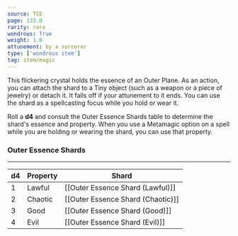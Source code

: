 ```yaml
---
source: TCE
page: 133.0
rarity: rare
wondrous: True
weight: 1.0
attunement: by a sorcerer
type: ['wondrous item']
tag: item/magic
---
```


This flickering crystal holds the essence of an Outer Plane. As an action, you can attach the shard to a Tiny object (such as a weapon or a piece of jewelry) or detach it. It falls off if your attunement to it ends. You can use the shard as a spellcasting focus while you hold or wear it.

Roll a **d4** and consult the Outer Essence Shards table to determine the shard's essence and property. When you use a Metamagic option on a spell while you are holding or wearing the shard, you can use that property.

### Outer Essence Shards
---
|d4|Property|Shard|
|---|---|---------|
|1|Lawful|[[Outer Essence Shard (Lawful)]]|
|2|Chaotic|[[Outer Essence Shard (Chaotic)]]|
|3|Good|[[Outer Essence Shard (Good)]]|
|4|Evil|[[Outer Essence Shard (Evil)]]|


